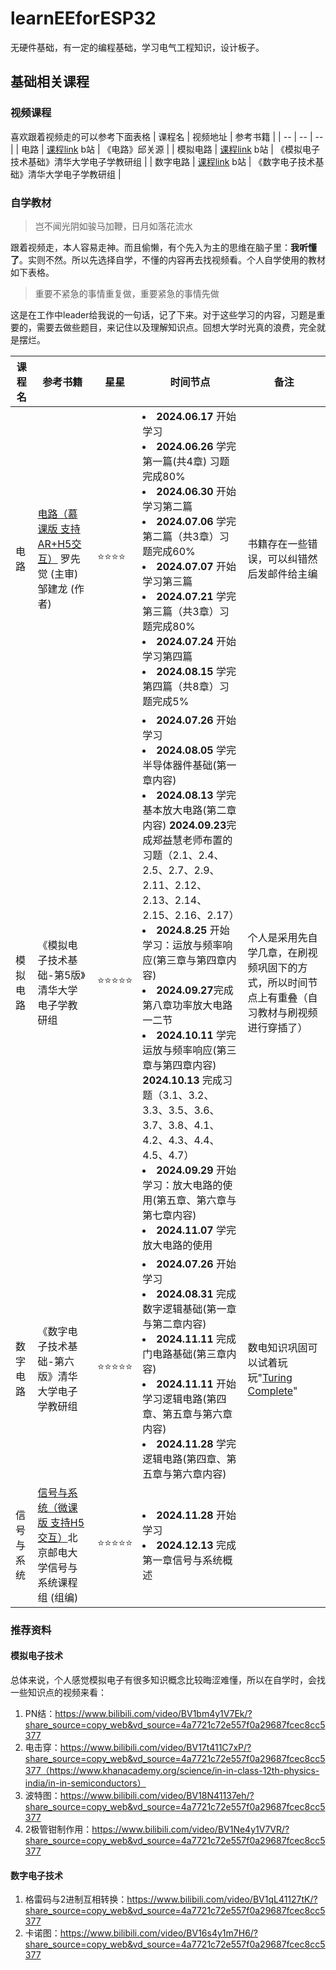 # learnEEforESP32
无硬件基础，有一定的编程基础，学习电气工程知识，设计板子。

## 基础相关课程

### 视频课程
喜欢跟着视频走的可以参考下面表格
| 课程名 | 视频地址 | 参考书籍 |
| -- | -- | -- |
| 电路 | [课程link](https://www.bilibili.com/video/BV1zr4y1P7na/) b站 | 《电路》邱关源 |
| 模拟电路 | [课程link](https://www.bilibili.com/video/BV1Gt411b7Zq/) b站 | 《模拟电子技术基础》清华大学电子学教研组 |
| 数字电路 | [课程link](https://www.bilibili.com/video/BV18p411Z7ce/) b站 | 《数字电子技术基础》清华大学电子学教研组 |

### 自学教材

> 岂不闻光阴如骏马加鞭，日月如落花流水

跟着视频走，本人容易走神。而且偷懒，有个先入为主的思维在脑子里：**我听懂了**。实则不然。所以先选择自学，不懂的内容再去找视频看。个人自学使用的教材如下表格。

> 重要不紧急的事情重复做，重要紧急的事情先做

这是在工作中leader给我说的一句话，记了下来。对于这些学习的内容，习题是重要的，需要去做些题目，来记住以及理解知识点。回想大学时光真的浪费，完全就是摆烂。

| 课程名 | 参考书籍 | 星星 | 时间节点 | 备注 |
| -- | -- | -- |  ---- | ---- |
| 电路  | [电路（慕课版 支持AR+H5交互）](https://www.ryjiaoyu.com/book/details/43893)  罗先觉 (主审) 邹建龙 (作者) | ⭐⭐⭐⭐ |  <li>**2024.06.17** 开始学习  <li>**2024.06.26** 学完第一篇(共4章) 习题完成80% <li> **2024.06.30** 开始学习第二篇 <li> **2024.07.06** 学完第二篇（共3章）习题完成60%  <li> **2024.07.07** 开始学习第三篇 <li> **2024.07.21** 学完第三篇（共3章）习题完成80%  <li> **2024.07.24** 开始学习第四篇  <li> **2024.08.15** 学完第四篇（共8章）习题完成5% | 书籍存在一些错误，可以纠错然后发邮件给主编 |
| 模拟电路 | 《模拟电子技术基础-第5版》清华大学电子学教研组  | ⭐⭐⭐⭐⭐ | <li> **2024.07.26** 开始学习 <li> **2024.08.05** 学完半导体器件基础(第一章内容) <li> **2024.08.13** 学完基本放大电路(第二章内容) **2024.09.23**完成郑益慧老师布置的习题（2.1、2.4、2.5、2.7、2.9、2.11、2.12、2.13、2.14、2.15、2.16、2.17）<li> **2024.8.25** 开始学习：运放与频率响应(第三章与第四章内容) <li>**2024.09.27**完成第八章功率放大电路一二节 <li> **2024.10.11** 学完运放与频率响应(第三章与第四章内容) **2024.10.13** 完成习题（3.1、3.2、3.3、3.5、3.6、3.7、3.8、4.1、4.2、4.3、4.4、4.5、4.7） <li> **2024.09.29** 开始学习：放大电路的使用(第五章、第六章与第七章内容) <li>**2024.11.07** 学完放大电路的使用 | 个人是采用先自学几章，在刷视频巩固下的方式，所以时间节点上有重叠（自习教材与刷视频进行穿插了） |
| 数字电路 | 《数字电子技术基础-第六版》清华大学电子学教研组 | ⭐⭐⭐⭐⭐ | <li> **2024.07.26** 开始学习 <li> **2024.08.31** 完成数字逻辑基础(第一章与第二章内容) <li> **2024.11.11** 完成门电路基础(第三章内容) <li> **2024.11.11** 开始学习逻辑电路(第四章、第五章与第六章内容) <li> **2024.11.28** 学完逻辑电路(第四章、第五章与第六章内容) | 数电知识巩固可以试着玩玩"[Turing Complete](https://store.steampowered.com/app/1444480/Turing_Complete/)"|
| 信号与系统 | [信号与系统（微课版 支持H5交互）](https://www.ryjiaoyu.com/book/details/46169)北京邮电大学信号与系统课程组 (组编)  | ⭐⭐⭐⭐⭐ | <li> **2024.11.28** 开始学习 <li> **2024.12.13** 完成第一章信号与系统概述 | |

### 推荐资料

#### 模拟电子技术
总体来说，个人感觉模拟电子有很多知识概念比较晦涩难懂，所以在自学时，会找一些知识点的视频来看：
1. PN结：https://www.bilibili.com/video/BV1bm4y1V7Ek/?share_source=copy_web&vd_source=4a7721c72e557f0a29687fcec8cc5377
2. 电击穿：https://www.bilibili.com/video/BV17t411C7xP/?share_source=copy_web&vd_source=4a7721c72e557f0a29687fcec8cc5377（https://www.khanacademy.org/science/in-in-class-12th-physics-india/in-in-semiconductors）
3. 波特图：https://www.bilibili.com/video/BV18N41137eh/?share_source=copy_web&vd_source=4a7721c72e557f0a29687fcec8cc5377
4. 2极管钳制作用：https://www.bilibili.com/video/BV1Ne4y1V7VR/?share_source=copy_web&vd_source=4a7721c72e557f0a29687fcec8cc5377

#### 数字电子技术

1. 格雷码与2进制互相转换：https://www.bilibili.com/video/BV1qL41127tK/?share_source=copy_web&vd_source=4a7721c72e557f0a29687fcec8cc5377
2. 卡诺图：https://www.bilibili.com/video/BV16s4y1m7H6/?share_source=copy_web&vd_source=4a7721c72e557f0a29687fcec8cc5377

